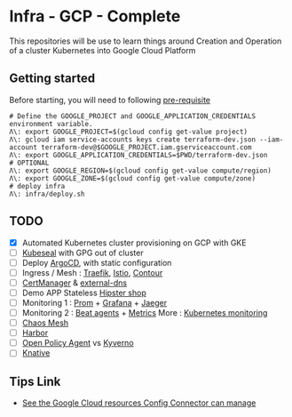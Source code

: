 # Infra - GCP - Complete

This repositories will be use to learn things around Creation and Operation of a cluster Kubernetes into Google Cloud Platform

## Getting started

Before starting, you will need to following [pre-requisite](infra/README.md#pre-requisite)

```
# Define the GOOGLE_PROJECT and GOOGLE_APPLICATION_CREDENTIALS environment variable.
Λ\: export GOOGLE_PROJECT=$(gcloud config get-value project)
Λ\: gcloud iam service-accounts keys create terraform-dev.json --iam-account terraform-dev@$GOOGLE_PROJECT.iam.gserviceaccount.com
Λ\: export GOOGLE_APPLICATION_CREDENTIALS=$PWD/terraform-dev.json
# OPTIONAL
Λ\: export GOOGLE_REGION=$(gcloud config get-value compute/region)
Λ\: export GOOGLE_ZONE=$(gcloud config get-value compute/zone)
# deploy infra
Λ\: infra/deploy.sh
```

## TODO

* [x] Automated Kubernetes cluster provisioning on GCP with GKE
* [ ] [Kubeseal](https://github.com/bitnami-labs/sealed-secrets) with GPG out of cluster
* [ ] Deploy [ArgoCD](https://argoproj.github.io/argo-cd/), with static configuration
* [ ] Ingress / Mesh : [Traefik](https://traefik.io/), [Istio](https://istio.io/), [Contour](https://projectcontour.io/)
* [ ] [CertManager](https://cert-manager.io/) & [external-dns](https://github.com/kubernetes-sigs/external-dns)
* [ ] Demo APP Stateless [Hipster shop](https://github.com/GoogleCloudPlatform/microservices-demo)
* [ ] Monitoring 1 : [Prom](https://prometheus.io/) +  [Grafana](https://grafana.com/) + [Jaeger](https://www.jaegertracing.io/)
* [ ] Monitoring 2 : [Beat agents](https://www.elastic.co/fr/beats/) + [Metrics](https://www.elastic.co/fr/infrastructure-monitoring) More : [Kubernetes monitoring](https://www.elastic.co/fr/what-is/kubernetes-monitoring)
* [ ] [Chaos Mesh](https://chaos-mesh.org/)
* [ ] [Harbor](https://goharbor.io/)
* [ ] [Open Policy Agent](https://www.openpolicyagent.org/) vs [Kyverno](https://kyverno.io/)
* [ ] [Knative](https://knative.dev/)

## Tips Link

* [See the Google Cloud resources Config Connector can manage](https://cloud.google.com/config-connector/docs/reference/overview)

